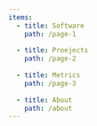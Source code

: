 ```yaml
---
items:
  - title: Software
    path: /page-1
    
  - title: Proejects
    path: /page-2
    
  - title: Metrics
    path: /page-3
    
  - title: About
    path: /about
---
```


